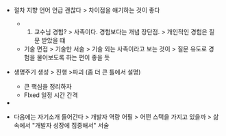 - 절차 지향 언어 언급 괜찮다 > 차이점을 얘기하는 것이 좋다
	- 1. 교수님 경험? > 사족이다. 경험보다는 개념 장단점. > 개인적인 경험은 질문 받았을 떄
	- 기술 면접 > 기술만 서술 > 기술 외는 사족이라고 보는 것이 > 질문 유도로 경험을 물어보도록 하는 편이 좋을 듯

- 생명주기 생성 > 진행 >파괴 (좀 더 큰 틀에서 설명)
	- 큰 핵심을 정리하자 
	- FIxed 일정 시간 간격

- 

- 다음에는 자기소개 들어간다 > 개발자 역량 어필 > 어떤 스택을 가지고 있을까 > 삶 속에서 "개발자 성장에 집중해서" 서술